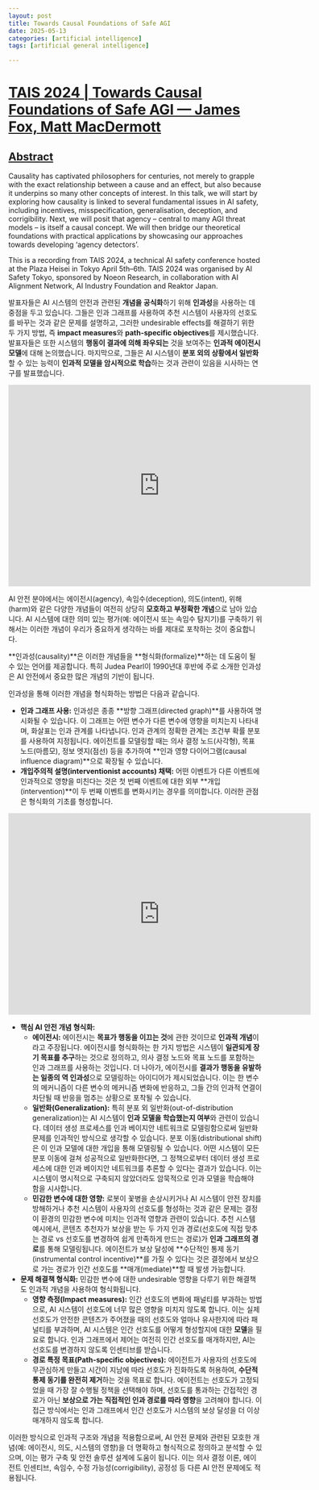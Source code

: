 ```yaml
---
layout: post
title: Towards Causal Foundations of Safe AGI  
date: 2025-05-13
categories: [artificial intelligence]
tags: [artificial general intelligence]

---
```



# [TAIS 2024 | Towards Causal Foundations of Safe AGI — James Fox, Matt MacDermott](https://www.youtube.com/watch?v=oVzPLLdlCQc)

## [Abstract](https://notebooklm.google.com/notebook/d5287aa8-0e56-454f-8cb1-a30ae7dfa7b1/audio)

Causality has captivated philosophers for centuries, not merely to grapple with the exact relationship between a cause and an effect, but also because it underpins so many other concepts of interest. In this talk, we will start by exploring how causality is linked to several fundamental issues in AI safety, including incentives, misspecification, generalisation, deception, and corrigibility. Next, we will posit that agency – central to many AGI threat models – is itself a causal concept. We will then bridge our theoretical foundations with practical applications by showcasing our approaches towards developing ‘agency detectors’.

This is a recording from TAIS 2024, a technical AI safety conference hosted at the Plaza Heisei in Tokyo April 5th–6th. TAIS 2024 was organised by AI Safety Tokyo, sponsored by Noeon Research, in collaboration with AI Alignment Network, AI Industry Foundation and Reaktor Japan.

발표자들은 AI 시스템의 안전과 관련된 **개념을 공식화**하기 위해 **인과성**을 사용하는 데 중점을 두고 있습니다. 그들은 인과 그래프를 사용하여 추천 시스템이 사용자의 선호도를 바꾸는 것과 같은 문제를 설명하고, 그러한 undesirable effects를 해결하기 위한 두 가지 방법, 즉 **impact measures**와 **path-specific objectives**를 제시했습니다. 발표자들은 또한 시스템의 **행동이 결과에 의해 좌우되는** 것을 보여주는 **인과적 에이전시 모델**에 대해 논의했습니다. 마지막으로, 그들은 AI 시스템이 **분포 외의 상황에서 일반화**할 수 있는 능력이 **인과적 모델을 암시적으로 학습**하는 것과 관련이 있음을 시사하는 연구를 발표했습니다.

<iframe width="600" height="400" src="https://www.youtube.com/embed/oVzPLLdlCQc?si=aSyM3StA8Mt1-VrK" title="YouTube video player" frameborder="0" allow="accelerometer; autoplay; clipboard-write; encrypted-media; gyroscope; picture-in-picture; web-share" referrerpolicy="strict-origin-when-cross-origin" allowfullscreen></iframe>

AI 안전 분야에서는 에이전시(agency), 속임수(deception), 의도(intent), 위해(harm)와 같은 다양한 개념들이 여전히 상당히 **모호하고 부정확한 개념**으로 남아 있습니다. AI 시스템에 대한 의미 있는 평가(예: 에이전시 또는 속임수 탐지기)를 구축하기 위해서는 이러한 개념이 우리가 중요하게 생각하는 바를 제대로 포착하는 것이 중요합니다.

**인과성(causality)**은 이러한 개념들을 **형식화(formalize)**하는 데 도움이 될 수 있는 언어를 제공합니다. 특히 Judea Pearl이 1990년대 후반에 주로 소개한 인과성은 AI 안전에서 중요한 많은 개념의 기반이 됩니다.

인과성을 통해 이러한 개념을 형식화하는 방법은 다음과 같습니다.

*   **인과 그래프 사용:** 인과성은 종종 **방향 그래프(directed graph)**를 사용하여 명시화될 수 있습니다. 이 그래프는 어떤 변수가 다른 변수에 영향을 미치는지 나타내며, 화살표는 인과 관계를 나타냅니다. 인과 관계의 정확한 관계는 조건부 확률 분포를 사용하여 지정됩니다. 에이전트를 모델링할 때는 의사 결정 노드(사각형), 목표 노드(마름모), 정보 엣지(점선) 등을 추가하여 **인과 영향 다이어그램(causal influence diagram)**으로 확장될 수 있습니다.
*   **개입주의적 설명(interventionist accounts) 채택:** 어떤 이벤트가 다른 이벤트에 인과적으로 영향을 미친다는 것은 첫 번째 이벤트에 대한 외부 **개입(intervention)**이 두 번째 이벤트를 변화시키는 경우를 의미합니다. 이러한 관점은 형식화의 기초를 형성합니다.

<iframe width="600" height="400" src="https://www.youtube.com/embed/SvK-bV5NWhg?si=iasHaSpz1WY_eDMe" title="YouTube video player" frameborder="0" allow="accelerometer; autoplay; clipboard-write; encrypted-media; gyroscope; picture-in-picture; web-share" referrerpolicy="strict-origin-when-cross-origin" allowfullscreen></iframe>


*   **핵심 AI 안전 개념 형식화:**
    *   **에이전시:** 에이전시는 **목표가 행동을 이끄는 것**에 관한 것이므로 **인과적 개념**이라고 주장됩니다. 에이전시를 형식화하는 한 가지 방법은 시스템이 **일관되게 장기 목표를 추구**하는 것으로 정의하고, 의사 결정 노드와 목표 노드를 포함하는 인과 그래프를 사용하는 것입니다. 더 나아가, 에이전시를 **결과가 행동을 유발하는 일종의 역 인과성**으로 모델링하는 아이디어가 제시되었습니다. 이는 한 변수의 메커니즘이 다른 변수의 메커니즘 변화에 반응하고, 그들 간의 인과적 연결이 차단될 때 반응을 멈추는 상황으로 포착될 수 있습니다.
    *   **일반화(Generalization):** 특히 분포 외 일반화(out-of-distribution generalization)는 AI 시스템이 **인과 모델을 학습했는지 여부**와 관련이 있습니다. 데이터 생성 프로세스를 인과 베이지안 네트워크로 모델링함으로써 일반화 문제를 인과적인 방식으로 생각할 수 있습니다. 분포 이동(distributional shift)은 이 인과 모델에 대한 개입을 통해 모델링될 수 있습니다. 어떤 시스템이 모든 분포 이동에 걸쳐 성공적으로 일반화한다면, 그 정책으로부터 데이터 생성 프로세스에 대한 인과 베이지안 네트워크를 추론할 수 있다는 결과가 있습니다. 이는 시스템이 명시적으로 구축되지 않았더라도 암묵적으로 인과 모델을 학습해야 함을 시사합니다.
    *   **민감한 변수에 대한 영향:** 로봇이 꽃병을 손상시키거나 AI 시스템이 안전 장치를 방해하거나 추천 시스템이 사용자의 선호도를 형성하는 것과 같은 문제는 결정이 환경의 민감한 변수에 미치는 인과적 영향과 관련이 있습니다. 추천 시스템 예시에서, 콘텐츠 추천자가 보상을 받는 두 가지 인과 경로(선호도에 직접 맞추는 경로 vs 선호도를 변경하여 쉽게 만족하게 만드는 경로)가 **인과 그래프의 경로**를 통해 모델링됩니다. 에이전트가 보상 달성에 **수단적인 통제 동기(instrumental control incentive)**를 가질 수 있다는 것은 결정에서 보상으로 가는 경로가 인간 선호도를 **매개(mediate)**할 때 발생 가능합니다.
*   **문제 해결책 형식화:** 민감한 변수에 대한 undesirable 영향을 다루기 위한 해결책도 인과적 개념을 사용하여 형식화됩니다.
    *   **영향 측정(Impact measures):** 인간 선호도의 변화에 패널티를 부과하는 방법으로, AI 시스템이 선호도에 너무 많은 영향을 미치지 않도록 합니다. 이는 실제 선호도가 안전한 콘텐츠가 주어졌을 때의 선호도와 얼마나 유사한지에 따라 패널티를 부과하며, AI 시스템은 인간 선호도를 어떻게 형성할지에 대한 **모델**을 필요로 합니다. 인과 그래프에서 제어는 여전히 인간 선호도를 매개하지만, AI는 선호도를 변경하지 않도록 인센티브를 받습니다.
    *   **경로 특정 목표(Path-specific objectives):** 에이전트가 사용자의 선호도에 무관심하게 만들고 시간이 지남에 따라 선호도가 진화하도록 허용하여, **수단적 통제 동기를 완전히 제거**하는 것을 목표로 합니다. 에이전트는 선호도가 고정되었을 때 가장 잘 수행될 정책을 선택해야 하며, 선호도를 통과하는 간접적인 경로가 아닌 **보상으로 가는 직접적인 인과 경로를 따라 영향**을 고려해야 합니다. 이 접근 방식에서는 인과 그래프에서 인간 선호도가 시스템의 보상 달성을 더 이상 매개하지 않도록 합니다.

이러한 방식으로 인과적 구조와 개념을 적용함으로써, AI 안전 문제와 관련된 모호한 개념(예: 에이전시, 의도, 시스템의 영향)을 더 명확하고 형식적으로 정의하고 분석할 수 있으며, 이는 평가 구축 및 안전 솔루션 설계에 도움이 됩니다. 이는 의사 결정 이론, 에이전트 인센티브, 속임수, 수정 가능성(corrigibility), 공정성 등 다른 AI 안전 문제에도 적용됩니다.


